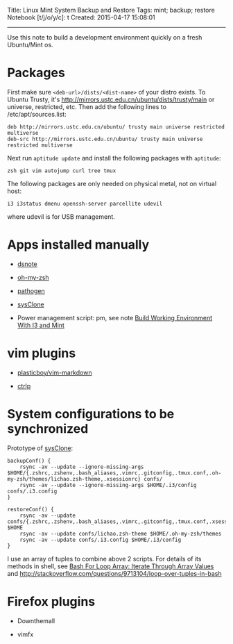 Title: Linux Mint System Backup and Restore
Tags: mint; backup; restore
Notebook [t/j/o/y/c]: t
Created: 2015-04-17 15:08:01

------

Use this note to build a development environment quickly on a fresh Ubuntu/Mint os.

# Packages

First make sure `<deb-url>/dists/<dist-name>` of your distro exists.
To Ubuntu Trusty, it's http://mirrors.ustc.edu.cn/ubuntu/dists/trusty/main
or universe, restricted, etc.
Then add the following lines to /etc/apt/sources.list:

    deb http://mirrors.ustc.edu.cn/ubuntu/ trusty main universe restricted multiverse
    deb-src http://mirrors.ustc.edu.cn/ubuntu/ trusty main universe restricted multiverse

Next run `aptitude update` and install the following packages with `aptitude`:

    zsh git vim autojump curl tree tmux

The following packages are only needed on physical metal, not on virtual host:

    i3 i3status dmenu openssh-server parcellite udevil

where udevil is for USB management.

# Apps installed manually

* [dsnote](https://github.com/leetschau/dsnote)

* [oh-my-zsh](https://github.com/robbyrussell/oh-my-zsh)

* [pathogen](https://github.com/tpope/vim-pathogen)

* [sysClone](https://github.com/leetschau/sysClone)

* Power management script: pm, see note [Build Working Environment With I3 and Mint](http://leetschau.github.io/blog/2014/08/24/110909/)

# vim plugins

* [plasticboy/vim-markdown](https://github.com/plasticboy/vim-markdown)

* [ctrlp](https://github.com/kien/ctrlp.vim)

# System configurations to be synchronized

Prototype of [sysClone](https://github.com/leetschau/sysClone):

    backupConf() {
        rsync -av --update --ignore-missing-args $HOME/{.zshrc,.zshenv,.bash_aliases,.vimrc,.gitconfig,.tmux.conf,.oh-my-zsh/themes/lichao.zsh-theme,.xsessionrc} confs/
        rsync -av --update --ignore-missing-args $HOME/.i3/config confs/.i3.config
    }

    restoreConf() {
        rsync -av --update confs/{.zshrc,.zshenv,.bash_aliases,.vimrc,.gitconfig,.tmux.conf,.xsessionrc} $HOME
        rsync -av --update confs/lichao.zsh-theme $HOME/.oh-my-zsh/themes
        rsync -av --update confs/.i3.config $HOME/.i3/config
    }

I use an array of tuples to combine above 2 scripts. For details of its methods in shell, see
[Bash For Loop Array: Iterate Through Array Values](http://www.cyberciti.biz/faq/bash-for-loop-array/) and
http://stackoverflow.com/questions/9713104/loop-over-tuples-in-bash

# Firefox plugins

* Downthemall

* vimfx
